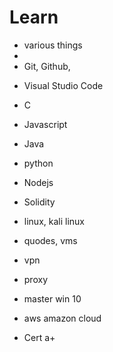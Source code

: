# Learn
- various things 
- 
- Git, Github, 
+ Visual Studio Code

- C
- Javascript
- Java
- python
- Nodejs

- Solidity

- linux, kali linux
- quodes, vms
- vpn
- proxy
- master win 10
- aws amazon cloud
- Cert a+
